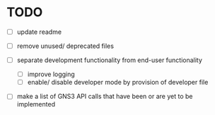 # TODO

- [ ] update readme
- [ ] remove unused/ deprecated files
- [ ] separate development functionality from end-user functionality
    - [ ] improve logging
    - [ ] enable/ disable developer mode by provision of developer file
- [ ] make a list of GNS3 API calls that have been or are yet to be implemented 
    
